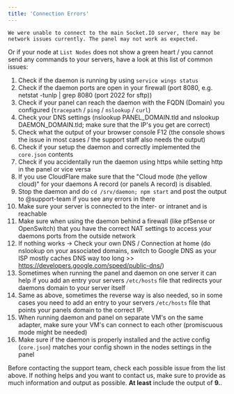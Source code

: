 ```yaml
---
title: 'Connection Errors'
---
```


`We were unable to connect to the main Socket.IO server, there may be network issues currently. The panel may not work as expected.`

Or if your node at `List Nodes` does not show a green heart / you cannot send any commands to your servers, have a look at this list of common issues:

1. Check if the daemon is running by using `service wings status`
2. Check if the daemon ports are open in your firewall (port 8080, e.g. netstat -tunlp | grep 8080 (port 2022 for sftp))
3. Check if your panel can reach the daemon with the FQDN (Domain) you configured (`tracepath` / `ping` / `nslookup` / `curl`)
4. Check your DNS settings (nslookup PANEL_DOMAIN.tld and nslookup DAEMON_DOMAIN.tld; make sure that the IP's you get are correct)
5. Check what the output of your browser console F12 (the console shows the issue in most cases / the support staff also needs the output)
6. Check if your setup the daemon and correctly implemented the `core.json` contents
7. Check if you accidentally run the daemon using https while setting http in the panel or vice versa
8. If you use CloudFlare make sure that the "Cloud mode (the yellow cloud)" for your daemons A record (or panels A record) is disabled.
9. Stop the daemon and do `cd /srv/daemon; npm start` and post the output to @support-team if you see any errors in there
10. Make sure your server is connected to the inter- or intranet and is reachable
11. Make sure when using the daemon behind a firewall (like pfSense or OpenSwitch) that you have the correct NAT settings to access your daemons ports from the outside network
12. If nothing works -> Check your own DNS / Connection at home (do nslookup on your associated domains, switch to Google DNS as your ISP mostly caches DNS way too long >> https://developers.google.com/speed/public-dns/)
13. Sometimes when running the panel and daemon on one server it can help if you add an entry your servers `/etc/hosts` file that redirects your daemons domain to your server itself
14. Same as above, sometimes the reverse way is also needed, so in some cases you need to add an entry to your servers `/etc/hosts` file that points your panels domain to the correct IP.
15. When running daemon and panel on separate VM's on the same adapter, make sure your VM's can connect to each other (promiscuous mode might be needed)
16. Make sure if the daemon is properly installed and the active config (`core.json`) matches your config shown in the nodes settings in the panel

Before contacting the support team, check each possible issue from the list above. If nothing helps and you want to contact us, make sure to provide as much information and output as possible.
**At least** include the output of **9.**.